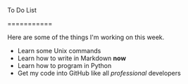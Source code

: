 To Do List 

===========

Here are some of the things I'm working on this week.

+ Learn some Unix commands 
+ Learn how to write in Markdown **now**
+ Learn how to program in Python
+ Get my code into GitHub like all _professional_ developers
